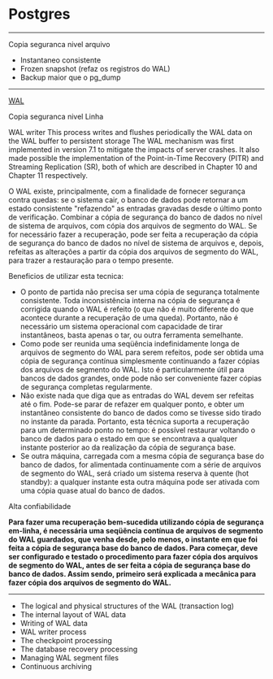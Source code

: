 # Postgres

---

Copia seguranca nivel arquivo

- Instantaneo consistente
- Frozen snapshot (refaz os registros do WAL)
- Backup maior que o pg_dump

---

[WAL](http://pgdocptbr.sourceforge.net/pg80/backup-online.html)

Copia seguranca nivel Linha

WAL writer 	This process writes and flushes periodically the WAL data on the WAL buffer to persistent storage
The WAL mechanism was first implemented in version 7.1 to mitigate the impacts of server crashes. It also made possible the implementation of the Point-in-Time Recovery (PITR) and Streaming Replication (SR), both of which are described in Chapter 10 and Chapter 11 respectively. 

O WAL existe, principalmente, com a finalidade de fornecer segurança contra quedas: se o sistema cair, o banco de dados pode retornar a um estado consistente "refazendo" as entradas gravadas desde o último ponto de verificação.
Combinar a cópia de segurança do banco de dados no nível de sistema de arquivos, com cópia dos arquivos de segmento do WAL. Se for necessário fazer a recuperação, pode ser feita a recuperação da cópia de segurança do banco de dados no nível de sistema de arquivos e, depois, refeitas as alterações a partir da cópia dos arquivos de segmento do WAL, para trazer a restauração para o tempo presente.

Beneficios de utilizar esta tecnica:
- O ponto de partida não precisa ser uma cópia de segurança totalmente consistente. Toda inconsistência interna na cópia de segurança é corrigida quando o WAL é refeito (o que não é muito diferente do que acontece durante a recuperação de uma queda). Portanto, não é necessário um sistema operacional com capacidade de tirar instantâneos, basta apenas o tar, ou outra ferramenta semelhante.
- Como pode ser reunida uma seqüência indefinidamente longa de arquivos de segmento do WAL para serem refeitos, pode ser obtida uma cópia de segurança contínua simplesmente continuando a fazer cópias dos arquivos de segmento do WAL. Isto é particularmente útil para bancos de dados grandes, onde pode não ser conveniente fazer cópias de segurança completas regularmente.
- Não existe nada que diga que as entradas do WAL devem ser refeitas até o fim. Pode-se parar de refazer em qualquer ponto, e obter um instantâneo consistente do banco de dados como se tivesse sido tirado no instante da parada. Portanto, esta técnica suporta a recuperação para um determinado ponto no tempo: é possível restaurar voltando o banco de dados para o estado em que se encontrava a qualquer instante posterior ao da realização da cópia de segurança base.
- Se outra máquina, carregada com a mesma cópia de segurança base do banco de dados, for alimentada continuamente com a série de arquivos de segmento do WAL, será criado um sistema reserva à quente (hot standby): a qualquer instante esta outra máquina pode ser ativada com uma cópia quase atual do banco de dados.

Alta confiabilidade

**Para fazer uma recuperação bem-sucedida utilizando cópia de segurança em-linha, é necessária uma seqüência contínua de arquivos de segmento do WAL guardados, que venha desde, pelo menos, o instante em que foi feita a cópia de segurança base do banco de dados. Para começar, deve ser configurado e testado o procedimento para fazer cópia dos arquivos de segmento do WAL, antes de ser feita a cópia de segurança base do banco de dados. Assim sendo, primeiro será explicada a mecânica para fazer cópia dos arquivos de segmento do WAL.**

---

- The logical and physical structures of the WAL (transaction log)
- The internal layout of WAL data
- Writing of WAL data
- WAL writer process
- The checkpoint processing
- The database recovery processing
- Managing WAL segment files
- Continuous archiving
